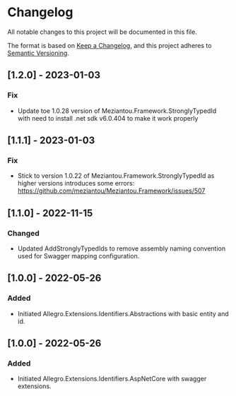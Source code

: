 # Changelog

All notable changes to this project will be documented in this file.

The format is based on [Keep a Changelog](https://keepachangelog.com/en/1.0.0/), and this project adheres
to [Semantic Versioning](https://semver.org/spec/v2.0.0.html).

## [1.2.0] - 2023-01-03

### Fix

* Update toe 1.0.28 version of Meziantou.Framework.StronglyTypedId with need to install .net sdk v6.0.404 to make it work properly

## [1.1.1] - 2023-01-03

### Fix

* Stick to version 1.0.22 of Meziantou.Framework.StronglyTypedId as higher versions introduces some errors: https://github.com/meziantou/Meziantou.Framework/issues/507

## [1.1.0] - 2022-11-15

### Changed

* Updated AddStronglyTypedIds to remove assembly naming convention used for Swagger mapping configuration.

## [1.0.0] - 2022-05-26

### Added

* Initiated Allegro.Extensions.Identifiers.Abstractions with basic entity and id.

## [1.0.0] - 2022-05-26

### Added

* Initiated Allegro.Extensions.Identifiers.AspNetCore with swagger extensions.

